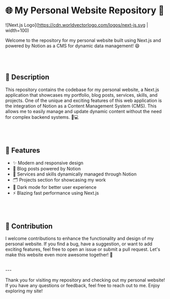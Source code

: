 # 🌐 My Personal Website Repository 🚀

![Next.js Logo](https://cdn.worldvectorlogo.com/logos/next-js.svg | width=100)

Welcome to the repository for my personal website built using Next.js and powered by Notion as a CMS for dynamic data management! 😄

<br>
<br>

## 📄 Description

This repository contains the codebase for my personal website, a Next.js application that showcases my portfolio, blog posts, services, skills, and projects. One of the unique and exciting features of this web application is the integration of Notion as a Content Management System (CMS). This allows me to easily manage and update dynamic content without the need for complex backend systems. 📝💻

<br>
<br>

## 🚀 Features

- ✨ Modern and responsive design
- 📝 Blog posts powered by Notion
- 💼 Services and skills dynamically managed through Notion
- 🗂️ Projects section for showcasing my work
- 🌙 Dark mode for better user experience
- ⚡ Blazing fast performance using Next.js

<br>
<br>

## 🤝 Contribution

I welcome contributions to enhance the functionality and design of my personal website. If you find a bug, have a suggestion, or want to add exciting features, feel free to open an issue or submit a pull request. Let's make this website even more awesome together! 🙌

<br>
---
<br>

Thank you for visiting my repository and checking out my personal website! If you have any questions or feedback, feel free to reach out to me. Enjoy exploring my site!
